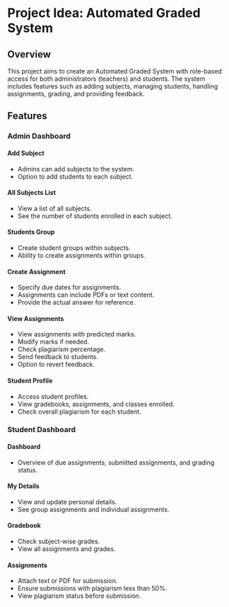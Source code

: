 # Project Idea: Automated Graded System

## Overview
This project aims to create an Automated Graded System with role-based access for both administrators (teachers) and students. The system includes features such as adding subjects, managing students, handling assignments, grading, and providing feedback.

## Features

### Admin Dashboard

#### Add Subject
- Admins can add subjects to the system.
- Option to add students to each subject.

#### All Subjects List
- View a list of all subjects.
- See the number of students enrolled in each subject.

#### Students Group
- Create student groups within subjects.
- Ability to create assignments within groups.

#### Create Assignment
- Specify due dates for assignments.
- Assignments can include PDFs or text content.
- Provide the actual answer for reference.

#### View Assignments
- View assignments with predicted marks.
- Modify marks if needed.
- Check plagiarism percentage.
- Send feedback to students.
- Option to revert feedback.

#### Student Profile
- Access student profiles.
- View gradebooks, assignments, and classes enrolled.
- Check overall plagiarism for each student.

### Student Dashboard

#### Dashboard
- Overview of due assignments, submitted assignments, and grading status.

#### My Details
- View and update personal details.
- See group assignments and individual assignments.

#### Gradebook
- Check subject-wise grades.
- View all assignments and grades.

#### Assignments
- Attach text or PDF for submission.
- Ensure submissions with plagiarism less than 50%.
- View plagiarism status before submission.

